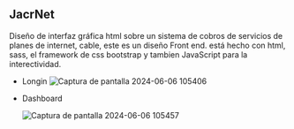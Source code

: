 ## JacrNet
Diseño de interfaz gráfica html sobre un sistema de cobros de servicios de planes de internet, cable, este es un diseño Front end.
está hecho con html, sass, el framework de css bootstrap y tambien JavaScript para la interectividad.
* Longin
![Captura de pantalla 2024-06-06 105406](https://github.com/Juan2850/JacrNet/assets/129308985/9c4d3002-e2a9-4d88-bb8f-a843537ae7aa)
* Dashboard

  ![Captura de pantalla 2024-06-06 105457](https://github.com/Juan2850/JacrNet/assets/129308985/010e1538-cd4b-4ef3-96d0-7d64ce0bf5fa)
